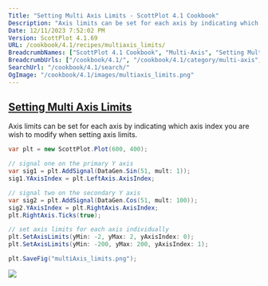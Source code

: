 ```yaml
---
Title: "Setting Multi Axis Limits - ScottPlot 4.1 Cookbook"
Description: "Axis limits can be set for each axis by indicating which axis index you are wish to modify when setting axis limits."
Date: 12/11/2023 7:52:02 PM
Version: ScottPlot 4.1.69
URL: /cookbook/4.1/recipes/multiaxis_limits/
BreadcrumbNames: ["ScottPlot 4.1 Cookbook", "Multi-Axis", "Setting Multi Axis Limits"]
BreadcrumbUrls: ["/cookbook/4.1/", "/cookbook/4.1/category/multi-axis", "/cookbook/4.1/recipes/multiaxis_limits/"]
SearchUrl: "/cookbook/4.1/search/"
OgImage: "/cookbook/4.1/images/multiaxis_limits.png"
---
```


<h2><a href='/cookbook/4.1/recipes/multiaxis_limits/'>Setting Multi Axis Limits</a></h2>

Axis limits can be set for each axis by indicating which axis index you are wish to modify when setting axis limits.

```cs
var plt = new ScottPlot.Plot(600, 400);

// signal one on the primary Y axis
var sig1 = plt.AddSignal(DataGen.Sin(51, mult: 1));
sig1.YAxisIndex = plt.LeftAxis.AxisIndex;

// signal two on the secondary Y axis
var sig2 = plt.AddSignal(DataGen.Cos(51, mult: 100));
sig2.YAxisIndex = plt.RightAxis.AxisIndex;
plt.RightAxis.Ticks(true);

// set axis limits for each axis individually
plt.SetAxisLimits(yMin: -2, yMax: 2, yAxisIndex: 0);
plt.SetAxisLimits(yMin: -200, yMax: 200, yAxisIndex: 1);

plt.SaveFig("multiAxis_limits.png");
```

<img src='../../images/multiaxis_limits.png' class='d-block mx-auto my-5' />


